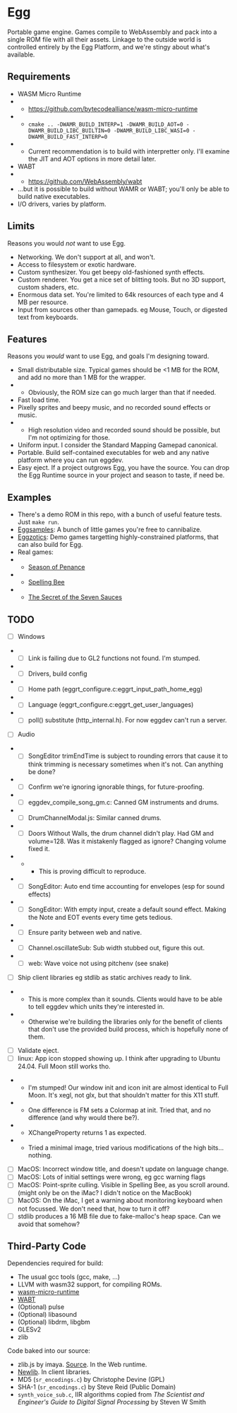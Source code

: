 # Egg

Portable game engine.
Games compile to WebAssembly and pack into a single ROM file with all their assets.
Linkage to the outside world is controlled entirely by the Egg Platform, and we're stingy about what's available.

## Requirements

- WASM Micro Runtime
- - https://github.com/bytecodealliance/wasm-micro-runtime
- - `cmake .. -DWAMR_BUILD_INTERP=1 -DWAMR_BUILD_AOT=0 -DWAMR_BUILD_LIBC_BUILTIN=0 -DWAMR_BUILD_LIBC_WASI=0 -DWAMR_BUILD_FAST_INTERP=0`
- - Current recommendation is to build with interpretter only. I'll examine the JIT and AOT options in more detail later.
- WABT
- - https://github.com/WebAssembly/wabt
- ...but it is possible to build without WAMR or WABT; you'll only be able to build native executables.
- I/O drivers, varies by platform.

## Limits

Reasons you would *not* want to use Egg.

- Networking. We don't support at all, and won't.
- Access to filesystem or exotic hardware.
- Custom synthesizer. You get beepy old-fashioned synth effects.
- Custom renderer. You get a nice set of blitting tools. But no 3D support, custom shaders, etc.
- Enormous data set. You're limited to 64k resources of each type and 4 MB per resource.
- Input from sources other than gamepads. eg Mouse, Touch, or digested text from keyboards.

## Features

Reasons you *would* want to use Egg, and goals I'm designing toward.

- Small distributable size. Typical games should be <1 MB for the ROM, and add no more than 1 MB for the wrapper.
- - Obviously, the ROM size can go much larger than that if needed.
- Fast load time.
- Pixelly sprites and beepy music, and no recorded sound effects or music.
- - High resolution video and recorded sound should be possible, but I'm not optimizing for those.
- Uniform input. I consider the Standard Mapping Gamepad canonical.
- Portable. Build self-contained executables for web and any native platform where you can run eggdev.
- Easy eject. If a project outgrows Egg, you have the source. You can drop the Egg Runtime source in your project and season to taste, if need be.

## Examples

- There's a demo ROM in this repo, with a bunch of useful feature tests. Just `make run`.
- [Eggsamples](https://github.com/aksommerville/eggsamples): A bunch of little games you're free to cannibalize.
- [Eggzotics](https://github.com/aksommerville/eggzotics): Demo games targetting highly-constrained platforms, that can also build for Egg.
- Real games:
- - [Season of Penance](https://github.com/aksommerville/penance)
- - [Spelling Bee](https://github.com/aksommerville/spellingbee)
- - [The Secret of the Seven Sauces](https://github.com/aksommerville/sevensauces)

## TODO

- [ ] Windows
- - [ ] Link is failing due to GL2 functions not found. I'm stumped.
- - [ ] Drivers, build config
- - [ ] Home path (eggrt_configure.c:eggrt_input_path_home_egg)
- - [ ] Language (eggrt_configure.c:eggrt_get_user_languages)
- - [ ] poll() substitute (http_internal.h). For now eggdev can't run a server.
- [ ] Audio
- - [ ] SongEditor trimEndTime is subject to rounding errors that cause it to think trimming is necessary sometimes when it's not. Can anything be done?
- - [ ] Confirm we're ignoring ignorable things, for future-proofing.
- - [ ] eggdev_compile_song_gm.c: Canned GM instruments and drums.
- - [ ] DrumChannelModal.js: Similar canned drums.
- - [ ] Doors Without Walls, the drum channel didn't play. Had GM and volume=128. Was it mistakenly flagged as ignore? Changing volume fixed it.
- - - This is proving difficult to reproduce.
- - [ ] SongEditor: Auto end time accounting for envelopes (esp for sound effects)
- - [ ] SongEditor: With empty input, create a default sound effect. Making the Note and EOT events every time gets tedious.
- - [ ] Ensure parity between web and native.
- - [ ] Channel.oscillateSub: Sub width stubbed out, figure this out.
- - [ ] web: Wave voice not using pitchenv (see snake)
- [ ] Ship client libraries eg stdlib as static archives ready to link.
- - This is more complex than it sounds. Clients would have to be able to tell eggdev which units they're interested in.
- - Otherwise we're building the libraries only for the benefit of clients that don't use the provided build process, which is hopefully none of them.
- [ ] Validate eject.
- [ ] linux: App icon stopped showing up. I think after upgrading to Ubuntu 24.04. Full Moon still works tho.
- - I'm stumped! Our window init and icon init are almost identical to Full Moon. It's xegl, not glx, but that shouldn't matter for this X11 stuff.
- - One difference is FM sets a Colormap at init. Tried that, and no difference (and why would there be?).
- - XChangeProperty returns 1 as expected.
- - Tried a minimal image, tried various modifications of the high bits... nothing.
- [ ] MacOS: Incorrect window title, and doesn't update on language change.
- [ ] MacOS: Lots of initial settings were wrong, eg gcc warning flags
- [ ] MacOS: Point-sprite culling. Visible in Spelling Bee, as you scroll around. (might only be on the iMac? I didn't notice on the MacBook)
- [ ] MacOS: On the iMac, I get a warning about monitoring keyboard when not focussed. We don't need that, how to turn it off?
- [ ] stdlib produces a 16 MB file due to fake-malloc's heap space. Can we avoid that somehow?

## Third-Party Code

Dependencies required for build:
- The usual gcc tools (gcc, make, ...)
- LLVM with wasm32 support, for compiling ROMs.
- [wasm-micro-runtime](https://github.com/bytecodealliance/wasm-micro-runtime)
- [WABT](https://github.com/WebAssembly/wabt)
- (Optional) pulse
- (Optional) libasound
- (Optional) libdrm, libgbm
- GLESv2
- zlib

Code baked into our source:
- zlib.js by imaya. [Source](https://github.com/imaya/zlib.js). In the Web runtime.
- [Newlib](https://sourceware.org/newlib/). In client libraries.
- MD5 (`sr_encodings.c`) by Christophe Devine (GPL)
- SHA-1 (`sr_encodings.c`) by Steve Reid (Public Domain)
- `synth_voice_sub.c`, IIR algorithms copied from _The Scientist and Engineer's Guide to Digital Signal Processing_ by Steven W Smith
